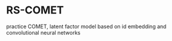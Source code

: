 # RS-COMET
practice COMET, latent factor model based on id embedding and convolutional neural networks
